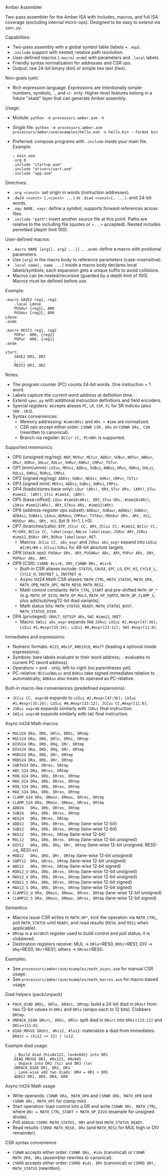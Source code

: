 Amber Assembler

Two-pass assembler for the Amber ISA with includes, macros, and full ISA
coverage (excluding internal micro-ops). Designed to be easy to extend via
`spec.py`.

Capabilities:
- Two-pass assembly with a global symbol table (labels + `.equ`).
- `.include` support with nested, relative path resolution.
- User-defined macros (`.macro`/`.endm`) with parameters and `.local` labels.
- Friendly syntax normalization for addresses and CSR ops.
- Output: raw 24-bit binary (bin) or simple hex text (hex).

Non-goals (yet):
- Rich expression language. Expressions are intentionally simple: numbers,
  symbols, `.`, and `+`/`-` only. Higher-level features belong in a future
  "skald" layer that can generate Amber assembly.

Usage:
- Module: `python -m processors.amber.asm -h`
- Single file: `python -m processors.amber.asm processors/amber/asm/examples/hello.asm -o hello.bin --format bin`
- Preferred: compose programs with `.include` inside your main file.
  Example:
  
  ```
  ; main.asm
  .org 0
  .include "startup.asm"
  .include "drivers/uart.asm"
  .include "app.asm"
  ```

Directives:
- `.org <const>`: set origin in words (instruction addresses).
- `.dw24 <const> [,<const> ...]` or `.diad <const>[, ...]`: emit 24-bit words.
- `.equ NAME, expr`: define a symbol; supports forward references across files.
- `.include "path"`: insert another source file at this point. Paths are relative to the including file (quotes or `<...>` accepted). Nested includes permitted (depth limit 100).

User-defined macros:
- `.macro NAME [arg1[, arg2 ...]]` ... `.endm`: define a macro with positional parameters.
- Use `{arg}` in the macro body to reference parameters (case-insensitive).
- `.local name[, name ...]` inside a macro body declares local labels/symbols; each expansion gets a unique suffix to avoid collisions.
- Macros can be nested/recursive (guarded by a depth limit of 100). Macros must be defined before use.

Example:

```
.macro SAVE2 reg1, reg2
    .local Ldone
    PUSHur {reg1}, AR0
    PUSHur {reg2}, AR0
Ldone:
.endm

.macro REST2 reg1, reg2
    POPur  AR0, {reg2}
    POPur  AR0, {reg1}
.endm

start:
    SAVE2 DR1, DR2
    ; ...
    REST2 DR1, DR2
```

Notes:
- The program counter (PC) counts 24-bit words. One instruction = 1 word.
- Labels capture the current word address at definition time.
- Extend `spec.py` with additional instruction definitions and field encoders.
- Special registers: accepts aliases `PC`, `LR`, `SSP`, `FL` for SR indices (also `SR0..SR3`).
 - Syntax conveniences:
   - Memory addressing: `#imm(ARs)` and `ARs + #imm` are normalized.
   - CSR ops accept either order: `CSRWR CSR, DRs` or `CSRWR DRs, CSR` (rewritten to canonical).
   - Branch via register: `BCCsr CC, PC+DRt` is supported.

Supported mnemonics:
- OP0 (unsigned reg/reg): `NOP`, `MOVur`, `MCCur`, `ADDur`, `SUBur`, `NOTur`, `ANDur`, `ORur`, `XORur`, `SHLur`, `ROLur`, `SHRur`, `RORur`, `CMPur`, `TSTur`.
- OP1 (imm/uimm): `LUIui`, `MOVui`, `ADDui`, `SUBui`, `ANDui`, `ORui`, `XORui`, `SHLui`, `ROLui`, `SHRui`, `RORui`, `CMPui`.
- OP2 (signed reg/reg): `ADDsr`, `SUBsr`, `NEGsr`, `SHRsr`, `CMPsr`, `TSTsr`.
- OP3 (signed imm): `MOVsi`, `ADDsi`, `SUBsi`, `SHRsi`, `CMPsi`.
- OP4 (loads/stores base only): `LDur (ARs), DRt`, `STur DRs, (ARt)`,
  `STui #imm12, (ARt)`, `STsi #imm14, (ARt)`.
- OP5 (base+offset): `LDso #imm10(ARs), DRt`, `STso DRs, #imm10(ARt)`, `LDAso #imm12(ARs), ARt`, `STAso ARs, #imm12(ARt)`.
- OP6 (address-register ops subset): `ADDaur`, `SUBaur`, `ADDAsr`, `SUBAsr`, `ADDAsi`, `SUBAsi`, `LEAso`, `ADRAso`, `CMPAur`, `TSTAur`, `MOVAur DRs, ARt, H|L`, `MOVDur ARs, DRt, H|L` (bit 9: H=1, L=0).
- OP7 (branches/calls): `BTP`, `JCCur CC, ARt`, `JCCui CC, #imm12`,
  `BCCsr CC, PC+DRt`, `BCCso CC, label|expr`, `BALso label|expr`,
  `JSRur ARt`, `JSRui #imm12`, `BSRsr DRt`, `BSRso label|expr`, `RET`.
  - Macros: `JCCui CC, abs_expr` and `JSRui abs_expr` expand into `LUIui #2/#1/#0` + `JCCui/JSRui` for 48-bit absolute targets.
- OP8 (stack ops): `PUSHur DRs, ARt`, `PUSHAur ARs, ARt`, `POPur ARs, DRt`, `POPAur ARs, ARt`.
- OP9 (CSR): `CSRRD #csr8, DRt`, `CSRWR DRs, #csr8`.
  - Built-in CSR aliases include: `STATUS`, `CAUSE`, `EPC_LO`, `EPC_HI`, `CYCLE_L`, `CYCLE_H`, `INSTRET_L`, `INSTRET_H`.
  - Async Int24 Math CSR aliases: `MATH_CTRL`, `MATH_STATUS`, `MATH_OPA`, `MATH_OPB`, `MATH_OPC`, `MATH_RES0`, `MATH_RES1`.
  - Math control constants: `MATH_CTRL_START` and pre-shifted `MATH_OP_*` (e.g. `MATH_OP_DIVU`, `MATH_OP_MULS`, `MATH_OP_SQRTU`, `MATH_OP_CLAMP_S`, plus add/sub/neg/12-bit diad variants).
  - Math status bits: `MATH_STATUS_READY`, `MATH_STATUS_BUSY`, `MATH_STATUS_DIV0`.
- OPA (privileged): `SRHLT`, `SETSSP ARs`, `SWI #imm12`, `SRET`.
  - Macro: `SWIui abs_expr` expands like `JSRui`: `LUIui #2,#expr[47:36]; LUIui #1,#expr[35:24]; LUIui #0,#expr[23:12]; SWI #expr[11:0]`.

Immediates and expressions:
- Numeric formats: `#123`, `#0x1F`, `#0b1010`, `#0o77` (leading `#` optional inside expressions).
- Symbols: bare labels evaluate to their word address; `.` evaluates to current PC (word address).
- Operators: `+` and `-` only, left-to-right (no parentheses yet).
- PC-relative: `BCCso`/`BALso` and `BSRso` take signed immediates relative to `.` automatically; `ADRAso` also treats its operand as PC-relative.

Built-in macro-like conveniences (predefined expansions):
- `JCCui CC, expr48` expands to `LUIui #2,#expr[47:36]; LUIui #1,#expr[35:24]; LUIui #0,#expr[23:12]; JCCui CC,#expr[11:0]`.
- `JSRui expr48` expands similarly with `JSRui` final instruction.
- `SWIui expr48` expands similarly with `SWI` final instruction.

Async Int24 Math macros
- `MULU24 DRa, DRb, DRlo, DRhi, DRtmp`
- `MULS24 DRa, DRb, DRlo, DRhi, DRtmp`
- `DIVU24 DRa, DRb, DRq, DRr, DRtmp`
- `DIVS24 DRa, DRb, DRq, DRr, DRtmp`
- `MODU24 DRa, DRb, DRr, DRtmp`
- `MODS24 DRa, DRb, DRr, DRtmp`
- `SQRTU24 DRa, DRres, DRtmp`
- `ABS_S24 DRa, DRres, DRtmp`
- `MIN_U24 DRa, DRb, DRres, DRtmp`
- `MAX_U24 DRa, DRb, DRres, DRtmp`
- `MIN_S24 DRa, DRb, DRres, DRtmp`
- `MAX_S24 DRa, DRb, DRres, DRtmp`
- `CLAMP_U24 DRa, DRmin, DRmax, DRres, DRtmp`
- `CLAMP_S24 DRa, DRmin, DRmax, DRres, DRtmp`
- `ADD24   DRa, DRb, DRres, DRtmp`
- `SUB24   DRa, DRb, DRres, DRtmp`
- `NEG24   DRa, DRres, DRtmp`
- `ADD12   DRa, DRb, DRres, DRtmp` (lane-wise 12-bit)
- `SUB12   DRa, DRb, DRres, DRtmp` (lane-wise 12-bit)
- `NEG12   DRa, DRres, DRtmp`      (lane-wise 12-bit)
 - `MUL12   DRa, DRb, DRres, DRtmp` (lane-wise 12-bit unsigned)
 - `DIV12   DRa, DRb, DRq, DRr, DRtmp` (lane-wise 12-bit unsigned; RES0->q, RES1->r)
 - `MOD12   DRa, DRb, DRr, DRtmp` (lane-wise 12-bit unsigned)
 - `SQRT12  DRa, DRres, DRtmp` (lane-wise 12-bit unsigned)
 - `ABS12   DRa, DRres, DRtmp` (lane-wise 12-bit signed)
 - `MIN12_U DRa, DRb, DRres, DRtmp` (lane-wise 12-bit unsigned)
 - `MAX12_U DRa, DRb, DRres, DRtmp` (lane-wise 12-bit unsigned)
 - `MIN12_S DRa, DRb, DRres, DRtmp` (lane-wise 12-bit signed)
 - `MAX12_S DRa, DRb, DRres, DRtmp` (lane-wise 12-bit signed)
 - `CLAMP12_U DRa, DRmin, DRmax, DRres, DRtmp` (lane-wise 12-bit unsigned)
 - `CLAMP12_S DRa, DRmin, DRmax, DRres, DRtmp` (lane-wise 12-bit signed)

Semantics:
- Macros issue CSR writes to `MATH_OP*`, kick the operation via `MATH_CTRL`, poll `MATH_STATUS` until `READY`, and read results (`RES0`, and `RES1` when applicable).
- `DRtmp` is a scratch register used to build control and poll status; it is clobbered.
- Destination registers receive: MUL -> `DRlo`=RES0, `DRhi`=RES1; DIV -> `DRq`=RES0, `DRr`=RES1; others -> `DRres`=RES0.

Examples:
- See `processors/amber/asm/examples/math_async.asm` for manual CSR usage.
- See `processors/amber/asm/examples/math_macros.asm` for macro-based usage.

Diad helpers (pack/unpack)
- `PACK_DIAD DRhi, DRlo, DRdst, DRtmp`: build a 24-bit diad in `DRdst` from two 12-bit values in `DRhi` and `DRlo` (wraps each to 12 bits). Clobbers `DRtmp`.
- `UNPACK_DIAD DRsrc, DRhi, DRlo`: split diad in `DRsrc` into `DRhi`=`[23:12]` and `DRlo`=`[11:0]`.
- `DIAD_MOVUI DRdst, #hi12, #lo12`: materialize a diad from immediates: `DRdst = (hi12 << 12) | lo12`.

Example diad usage:
```
    ; Build diad {hi=0x123, lo=0x045} into DR1
    DIAD_MOVUI DR1, #0x123, #0x045
    ; Unpack into DR2 (hi) and DR3 (lo)
    UNPACK_DIAD DR1, DR2, DR3
    ; Lane-wise add two diads: DR4 = DR1 + DR5
    ADD12 DR1, DR5, DR4, DR0
```

Async Int24 Math usage
- Write operands: `CSRWR DRa, MATH_OPA` and `CSRWR DRb, MATH_OPB` (and `CSRWR DRc, MATH_OPC` for clamp min).
- Start operation: load control into a DR and write `CSRWR DRc, MATH_CTRL`, where `DRc = MATH_CTRL_START + MATH_OP_DIVU` (example for unsigned divide).
- Poll status: `CSRRD MATH_STATUS, DRt` and test `MATH_STATUS_READY`.
- Read results: `CSRRD MATH_RES0, DRx` (and `MATH_RES1` for MUL high or DIV remainder).

CSR syntax convenience
- `CSRWR` accepts either order: `CSRWR DRs, #idx` (canonical) or `CSRWR MATH_OPA, DRs` (assembler rewrites to canonical).
- `CSRRD` accepts either order: `CSRRD #idx, DRt` (canonical) or `CSRRD DRt, MATH_STATUS` (rewritten).
